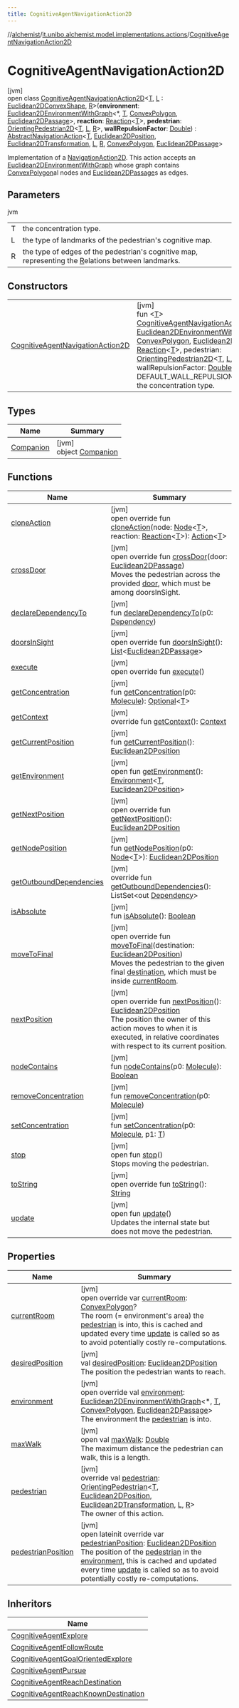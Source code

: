 ```yaml
---
title: CognitiveAgentNavigationAction2D
---
```

//[alchemist](../../../index.html)/[it.unibo.alchemist.model.implementations.actions](../index.html)/[CognitiveAgentNavigationAction2D](index.html)



# CognitiveAgentNavigationAction2D



[jvm]\
open class [CognitiveAgentNavigationAction2D](index.html)<[T](index.html), [L](index.html) : [Euclidean2DConvexShape](../../it.unibo.alchemist.model.interfaces.geometry.euclidean2d/index.html#-786369621%2FClasslikes%2F-134779887), [R](index.html)>(**environment**: [Euclidean2DEnvironmentWithGraph](../../it.unibo.alchemist.model.interfaces.environments/-euclidean2-d-environment-with-graph/index.html)<*, [T](index.html), [ConvexPolygon](../../it.unibo.alchemist.model.interfaces.geometry.euclidean2d/-convex-polygon/index.html), [Euclidean2DPassage](../../it.unibo.alchemist.model.interfaces.geometry.euclidean2d.graph/-euclidean2-d-passage/index.html)>, **reaction**: [Reaction](../../it.unibo.alchemist.model.interfaces/-reaction/index.html)<[T](index.html)>, **pedestrian**: [OrientingPedestrian2D](../../it.unibo.alchemist.model.interfaces/index.html#1465026919%2FClasslikes%2F-134779887)<[T](index.html), [L](index.html), [R](index.html)>, **wallRepulsionFactor**: [Double](https://kotlinlang.org/api/latest/jvm/stdlib/kotlin/-double/index.html)) : [AbstractNavigationAction](../-abstract-navigation-action/index.html)<[T](index.html), [Euclidean2DPosition](../../it.unibo.alchemist.model.implementations.positions/-euclidean2-d-position/index.html), [Euclidean2DTransformation](../../it.unibo.alchemist.model.interfaces.geometry.euclidean2d/-euclidean2-d-transformation/index.html), [L](index.html), [R](index.html), [ConvexPolygon](../../it.unibo.alchemist.model.interfaces.geometry.euclidean2d/-convex-polygon/index.html), [Euclidean2DPassage](../../it.unibo.alchemist.model.interfaces.geometry.euclidean2d.graph/-euclidean2-d-passage/index.html)> 

Implementation of a [NavigationAction2D](../../it.unibo.alchemist.model.interfaces/index.html#-517309547%2FClasslikes%2F-134779887). This action accepts an [Euclidean2DEnvironmentWithGraph](../../it.unibo.alchemist.model.interfaces.environments/-euclidean2-d-environment-with-graph/index.html) whose graph contains [ConvexPolygon](../../it.unibo.alchemist.model.interfaces.geometry.euclidean2d/-convex-polygon/index.html)al nodes and [Euclidean2DPassage](../../it.unibo.alchemist.model.interfaces.geometry.euclidean2d.graph/-euclidean2-d-passage/index.html)s as edges.



## Parameters


jvm

| | |
|---|---|
| T | the concentration type. |
| L | the type of landmarks of the pedestrian's cognitive map. |
| R | the type of edges of the pedestrian's cognitive map, representing the [R](index.html)elations between landmarks. |



## Constructors


| | |
|---|---|
| [CognitiveAgentNavigationAction2D](-cognitive-agent-navigation-action2-d.html) | [jvm]<br>fun <[T](index.html)> [CognitiveAgentNavigationAction2D](-cognitive-agent-navigation-action2-d.html)(environment: [Euclidean2DEnvironmentWithGraph](../../it.unibo.alchemist.model.interfaces.environments/-euclidean2-d-environment-with-graph/index.html)<*, [T](index.html), [ConvexPolygon](../../it.unibo.alchemist.model.interfaces.geometry.euclidean2d/-convex-polygon/index.html), [Euclidean2DPassage](../../it.unibo.alchemist.model.interfaces.geometry.euclidean2d.graph/-euclidean2-d-passage/index.html)>, reaction: [Reaction](../../it.unibo.alchemist.model.interfaces/-reaction/index.html)<[T](index.html)>, pedestrian: [OrientingPedestrian2D](../../it.unibo.alchemist.model.interfaces/index.html#1465026919%2FClasslikes%2F-134779887)<[T](index.html), [L](index.html), [R](index.html)>, wallRepulsionFactor: [Double](https://kotlinlang.org/api/latest/jvm/stdlib/kotlin/-double/index.html) = DEFAULT_WALL_REPULSION_FACTOR)<br>the concentration type. |


## Types


| Name | Summary |
|---|---|
| [Companion](-companion/index.html) | [jvm]<br>object [Companion](-companion/index.html) |


## Functions


| Name | Summary |
|---|---|
| [cloneAction](../-abstract-steering-action/clone-action.html) | [jvm]<br>open override fun [cloneAction](../-abstract-steering-action/clone-action.html)(node: [Node](../../it.unibo.alchemist.model.interfaces/-node/index.html)<[T](index.html)>, reaction: [Reaction](../../it.unibo.alchemist.model.interfaces/-reaction/index.html)<[T](index.html)>): [Action](../../it.unibo.alchemist.model.interfaces/-action/index.html)<[T](index.html)> |
| [crossDoor](cross-door.html) | [jvm]<br>open override fun [crossDoor](cross-door.html)(door: [Euclidean2DPassage](../../it.unibo.alchemist.model.interfaces.geometry.euclidean2d.graph/-euclidean2-d-passage/index.html))<br>Moves the pedestrian across the provided [door](cross-door.html), which must be among doorsInSight. |
| [declareDependencyTo](../-camera-see/index.html#1970369254%2FFunctions%2F-134779887) | [jvm]<br>fun [declareDependencyTo](../-camera-see/index.html#1970369254%2FFunctions%2F-134779887)(p0: [Dependency](../../it.unibo.alchemist.model.interfaces/-dependency/index.html)) |
| [doorsInSight](../-abstract-navigation-action/doors-in-sight.html) | [jvm]<br>open override fun [doorsInSight](../-abstract-navigation-action/doors-in-sight.html)(): [List](https://kotlinlang.org/api/latest/jvm/stdlib/kotlin.collections/-list/index.html)<[Euclidean2DPassage](../../it.unibo.alchemist.model.interfaces.geometry.euclidean2d.graph/-euclidean2-d-passage/index.html)> |
| [execute](../-abstract-move-node/execute.html) | [jvm]<br>open override fun [execute](../-abstract-move-node/execute.html)() |
| [getConcentration](../-camera-see/index.html#-1328510210%2FFunctions%2F-134779887) | [jvm]<br>fun [getConcentration](../-camera-see/index.html#-1328510210%2FFunctions%2F-134779887)(p0: [Molecule](../../it.unibo.alchemist.model.interfaces/-molecule/index.html)): [Optional](https://docs.oracle.com/javase/8/docs/api/java/util/Optional.html)<[T](index.html)> |
| [getContext](../-abstract-move-node/get-context.html) | [jvm]<br>override fun [getContext](../-abstract-move-node/get-context.html)(): [Context](../../it.unibo.alchemist.model.interfaces/-context/index.html) |
| [getCurrentPosition](../-levy-walk/index.html#1706811851%2FFunctions%2F-134779887) | [jvm]<br>fun [getCurrentPosition](../-levy-walk/index.html#1706811851%2FFunctions%2F-134779887)(): [Euclidean2DPosition](../../it.unibo.alchemist.model.implementations.positions/-euclidean2-d-position/index.html) |
| [getEnvironment](../-levy-walk/index.html#-391547238%2FFunctions%2F-134779887) | [jvm]<br>open fun [getEnvironment](../-levy-walk/index.html#-391547238%2FFunctions%2F-134779887)(): [Environment](../../it.unibo.alchemist.model.interfaces/-environment/index.html)<[T](index.html), [Euclidean2DPosition](../../it.unibo.alchemist.model.implementations.positions/-euclidean2-d-position/index.html)> |
| [getNextPosition](../-abstract-steering-action/get-next-position.html) | [jvm]<br>open override fun [getNextPosition](../-abstract-steering-action/get-next-position.html)(): [Euclidean2DPosition](../../it.unibo.alchemist.model.implementations.positions/-euclidean2-d-position/index.html) |
| [getNodePosition](../-levy-walk/index.html#1299827309%2FFunctions%2F-134779887) | [jvm]<br>fun [getNodePosition](../-levy-walk/index.html#1299827309%2FFunctions%2F-134779887)(p0: [Node](../../it.unibo.alchemist.model.interfaces/-node/index.html)<[T](index.html)>): [Euclidean2DPosition](../../it.unibo.alchemist.model.implementations.positions/-euclidean2-d-position/index.html) |
| [getOutboundDependencies](../-abstract-action/get-outbound-dependencies.html) | [jvm]<br>override fun [getOutboundDependencies](../-abstract-action/get-outbound-dependencies.html)(): ListSet<out [Dependency](../../it.unibo.alchemist.model.interfaces/-dependency/index.html)> |
| [isAbsolute](../-levy-walk/index.html#9650230%2FFunctions%2F-134779887) | [jvm]<br>fun [isAbsolute](../-levy-walk/index.html#9650230%2FFunctions%2F-134779887)(): [Boolean](https://kotlinlang.org/api/latest/jvm/stdlib/kotlin/-boolean/index.html) |
| [moveToFinal](../-cognitive-agent-reach-known-destination/index.html#1867563439%2FFunctions%2F-134779887) | [jvm]<br>open override fun [moveToFinal](../-cognitive-agent-reach-known-destination/index.html#1867563439%2FFunctions%2F-134779887)(destination: [Euclidean2DPosition](../../it.unibo.alchemist.model.implementations.positions/-euclidean2-d-position/index.html))<br>Moves the pedestrian to the given final [destination](../-cognitive-agent-reach-known-destination/index.html#1867563439%2FFunctions%2F-134779887), which must be inside [currentRoom](../-abstract-navigation-action/current-room.html). |
| [nextPosition](next-position.html) | [jvm]<br>open override fun [nextPosition](next-position.html)(): [Euclidean2DPosition](../../it.unibo.alchemist.model.implementations.positions/-euclidean2-d-position/index.html)<br>The position the owner of this action moves to when it is executed, in relative coordinates with respect to its current position. |
| [nodeContains](../-camera-see/index.html#1662898740%2FFunctions%2F-134779887) | [jvm]<br>fun [nodeContains](../-camera-see/index.html#1662898740%2FFunctions%2F-134779887)(p0: [Molecule](../../it.unibo.alchemist.model.interfaces/-molecule/index.html)): [Boolean](https://kotlinlang.org/api/latest/jvm/stdlib/kotlin/-boolean/index.html) |
| [removeConcentration](../-camera-see/index.html#-151459758%2FFunctions%2F-134779887) | [jvm]<br>fun [removeConcentration](../-camera-see/index.html#-151459758%2FFunctions%2F-134779887)(p0: [Molecule](../../it.unibo.alchemist.model.interfaces/-molecule/index.html)) |
| [setConcentration](../-toggle-molecule-randomly/index.html#-330064727%2FFunctions%2F-134779887) | [jvm]<br>fun [setConcentration](../-toggle-molecule-randomly/index.html#-330064727%2FFunctions%2F-134779887)(p0: [Molecule](../../it.unibo.alchemist.model.interfaces/-molecule/index.html), p1: [T](index.html)) |
| [stop](../../it.unibo.alchemist.model.interfaces/-navigation-action/stop.html) | [jvm]<br>open fun [stop](../../it.unibo.alchemist.model.interfaces/-navigation-action/stop.html)()<br>Stops moving the pedestrian. |
| [toString](../-abstract-action/to-string.html) | [jvm]<br>open override fun [toString](../-abstract-action/to-string.html)(): [String](https://kotlinlang.org/api/latest/jvm/stdlib/kotlin/-string/index.html) |
| [update](../-abstract-navigation-action/update.html) | [jvm]<br>open fun [update](../-abstract-navigation-action/update.html)()<br>Updates the internal state but does not move the pedestrian. |


## Properties


| Name | Summary |
|---|---|
| [currentRoom](index.html#1577238013%2FProperties%2F-134779887) | [jvm]<br>open override var [currentRoom](index.html#1577238013%2FProperties%2F-134779887): [ConvexPolygon](../../it.unibo.alchemist.model.interfaces.geometry.euclidean2d/-convex-polygon/index.html)?<br>The room (= environment's area) the [pedestrian](../-abstract-navigation-action/pedestrian.html) is into, this is cached and updated every time [update](../-abstract-navigation-action/update.html) is called so as to avoid potentially costly re-computations. |
| [desiredPosition](index.html#708422382%2FProperties%2F-134779887) | [jvm]<br>val [desiredPosition](index.html#708422382%2FProperties%2F-134779887): [Euclidean2DPosition](../../it.unibo.alchemist.model.implementations.positions/-euclidean2-d-position/index.html)<br>The position the pedestrian wants to reach. |
| [environment](environment.html) | [jvm]<br>open override val [environment](environment.html): [Euclidean2DEnvironmentWithGraph](../../it.unibo.alchemist.model.interfaces.environments/-euclidean2-d-environment-with-graph/index.html)<*, [T](index.html), [ConvexPolygon](../../it.unibo.alchemist.model.interfaces.geometry.euclidean2d/-convex-polygon/index.html), [Euclidean2DPassage](../../it.unibo.alchemist.model.interfaces.geometry.euclidean2d.graph/-euclidean2-d-passage/index.html)><br>The environment the [pedestrian](index.html#698091694%2FProperties%2F-134779887) is into. |
| [maxWalk](index.html#-1520831804%2FProperties%2F-134779887) | [jvm]<br>open val [maxWalk](index.html#-1520831804%2FProperties%2F-134779887): [Double](https://kotlinlang.org/api/latest/jvm/stdlib/kotlin/-double/index.html)<br>The maximum distance the pedestrian can walk, this is a length. |
| [pedestrian](index.html#698091694%2FProperties%2F-134779887) | [jvm]<br>override val [pedestrian](index.html#698091694%2FProperties%2F-134779887): [OrientingPedestrian](../../it.unibo.alchemist.model.interfaces/-orienting-pedestrian/index.html)<[T](index.html), [Euclidean2DPosition](../../it.unibo.alchemist.model.implementations.positions/-euclidean2-d-position/index.html), [Euclidean2DTransformation](../../it.unibo.alchemist.model.interfaces.geometry.euclidean2d/-euclidean2-d-transformation/index.html), [L](index.html), [R](index.html)><br>The owner of this action. |
| [pedestrianPosition](index.html#-1533616507%2FProperties%2F-134779887) | [jvm]<br>open lateinit override var [pedestrianPosition](index.html#-1533616507%2FProperties%2F-134779887): [Euclidean2DPosition](../../it.unibo.alchemist.model.implementations.positions/-euclidean2-d-position/index.html)<br>The position of the [pedestrian](../-abstract-navigation-action/pedestrian.html) in the [environment](../-abstract-navigation-action/environment.html), this is cached and updated every time [update](../-abstract-navigation-action/update.html) is called so as to avoid potentially costly re-computations. |


## Inheritors


| Name |
|---|
| [CognitiveAgentExplore](../-cognitive-agent-explore/index.html) |
| [CognitiveAgentFollowRoute](../-cognitive-agent-follow-route/index.html) |
| [CognitiveAgentGoalOrientedExplore](../-cognitive-agent-goal-oriented-explore/index.html) |
| [CognitiveAgentPursue](../-cognitive-agent-pursue/index.html) |
| [CognitiveAgentReachDestination](../-cognitive-agent-reach-destination/index.html) |
| [CognitiveAgentReachKnownDestination](../-cognitive-agent-reach-known-destination/index.html) |

